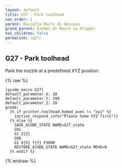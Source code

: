 ```yaml
---
layout: default
title: G27 - Park toolhead
nav_order: 1
parent: Raccolta Macro di Desuuuu
grand_parent: Esempi di Macro su Klipper
has_children: false
permalink: /g27/
---
```


## G27 - Park toolhead
Park the nozzle at a predefined XYZ position.

{% raw %}
```
[gcode_macro G27]
default_parameter_X: 20
default_parameter_Y: 290
default_parameter_Z: 20
gcode:
  {% if printer.toolhead.homed_axes != "xyz" %}
    {action_respond_info("Please home XYZ first")}
  {% else %}
    SAVE_GCODE_STATE NAME=G27_state
    G91
    G1 Z{Z}
    G90
    G1 X{X} Y{Y} F3000
    RESTORE_GCODE_STATE NAME=G27_state MOVE=0
  {% endif %}
```
{% endraw %}
